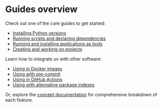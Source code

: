 # Guides overview

Check out one of the core guides to get started:

- [Installing Python versions](./install-python.md)
- [Running scripts and declaring dependencies](./scripts.md)
- [Running and installing applications as tools](./tools.md)
- [Creating and working on projects](./projects.md)

Learn how to integrate uv with other software:

- [Using in Docker images](./integration/docker.md)
- [Using with pre-commit](./integration/pre-commit.md)
- [Using in GitHub Actions](./integration/github.md)
- [Using with alternative package indexes](./integration/alternative-indexes.md)

Or, explore the [concept documentation](../concepts/index.md) for comprehensive breakdown of each
feature.
